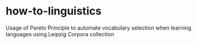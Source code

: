 # how-to-linguistics
Usage of Pareto Principle to automate vocabulary selection when learning languages using Leipzig Corpora collection
